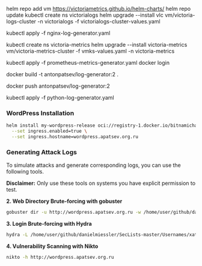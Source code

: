 helm repo add vm https://victoriametrics.github.io/helm-charts/
helm repo update
kubectl create ns victorialogs
helm upgrade --install vlc vm/victoria-logs-cluster -n victorialogs -f victorialogs-cluster-values.yaml

kubectl apply -f nginx-log-generator.yaml

kubectl create ns victoria-metrics
helm upgrade --install victoria-metrics vm/victoria-metrics-cluster -f vmks-values.yaml -n victoria-metrics

kubectl apply -f prometheus-metrics-generator.yaml
docker login

docker build -t antonpatsev/log-generator:2 .

docker push antonpatsev/log-generator:2

kubectl apply -f python-log-generator.yaml


### WordPress Installation

```bash
helm install my-wordpress-release oci://registry-1.docker.io/bitnamicharts/wordpress \
  --set ingress.enabled=true \
  --set ingress.hostname=wordpress.apatsev.org.ru
```


### Generating Attack Logs

To simulate attacks and generate corresponding logs, you can use the following tools.

**Disclaimer:** Only use these tools on systems you have explicit permission to test.


**2. Web Directory Brute-forcing with gobuster**

```bash
gobuster dir -u http://wordpress.apatsev.org.ru -w /home/user/github/danielmiessler/SecLists-master/Discovery/Web-Content/DirBuster-2007_directory-list-2.3-big.txt
```

**3. Login Brute-forcing with Hydra**

```bash
hydra -L /home/user/github/danielmiessler/SecLists-master/Usernames/xato-net-10-million-usernames.txt -P /home/user/github/danielmiessler/SecLists-master/Passwords/Common-Credentials/Pwdb_top-10000000.txt wordpress.apatsev.org.ru http-post-form "/login.php:username=^USER^&password=^PASS^:F=Invalid"
```

**4. Vulnerability Scanning with Nikto**

```bash
nikto -h http://wordpress.apatsev.org.ru
```


